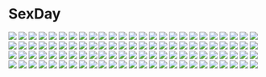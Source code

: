 # SexDay
![](https://konachan.com/image/57958e6368dbed9a7cc1a96b941f3117/Konachan.com%20-%2059970%20eureka%20eureka_seven.jpg)
![](https://konachan.com/image/78e4445eb77ce90a6957f9bee51c5862/Konachan.com%20-%2069737%20animal_ears%20foxgirl%20purple%20short_hair%20silhouette%20tail%20touhou%20yakumo_ran.jpg)
![](https://konachan.com/jpeg/4593928ed751bdf8950a72fe88468578/Konachan.com%20-%20167702%20ass%20black_hair%20blush%20brown_eyes%20censored%20fingering%20game_cg%20kneehighs%20panties%20panty_pull%20pussy%20pussy_juice%20ribbons%20skirt%20skyfish%20underwear%20yukie.jpg)
![](https://konachan.com/image/ea56072105975ff49d2f960f574653e2/Konachan.com%20-%2042340%20katana%20konpaku_youmu%20myon%20sword%20touhou%20weapon.jpg)
![](https://konachan.com/image/8933fdb26e076943983058873a5338cd/Konachan.com%20-%20174702%20ainili%20bikini%20brown_eyes%20brown_hair%20long_hair%20navel%20original%20ponytail%20swimsuit%20tree%20water.jpg)
![](https://konachan.com/image/fd365197e8a51669a8ca20d59ef8cda5/Konachan.com%20-%20270930%20android_18%20anus%20ass%20bed%20blonde_hair%20blue_eyes%20dragon_ball_z%20hoo_bamon%20jpeg_artifacts%20nopan%20pussy%20realistic%20short_hair%20uncensored.jpg)
![](https://konachan.com/jpeg/b21723514140389dd8a207ca11e0c213/Konachan.com%20-%20228024%20animal%20bicycle%20bird%20black_hair%20blush%20brown_hair%20long_hair%20male%20nineo%20original%20petals%20ribbons%20scenic%20school_uniform%20short_hair%20skirt%20waifu2x.jpg)
![](https://konachan.com/jpeg/6282d2ec8edb656c57019dc8ef6a9b76/Konachan.com%20-%20298170%20aqua_eyes%20ass%20barefoot%20blush%20braids%20brown_hair%20cropped%20long_hair%20naoto_%28tulip%29%20panties%20ponytail%20scan%20school_uniform%20skirt%20socks%20underwear%20upskirt.jpg)
![](https://konachan.com/jpeg/5fc97148758750af2b7645a3f0db4028/Konachan.com%20-%20131525%20game_cg%20green_eyes%20hat%20hatsuyuki_sakura%20hontani_kanae%20pantyhose%20saga_planets%20school_uniform%20shirokuma%20twintails%20white_hair.jpg)
![](https://konachan.com/jpeg/2ebf2a95107780c66e1d06bfbbf50cc2/Konachan.com%20-%20155905%20animal%20armor%20tetrapod.jpg)
![](https://konachan.com/jpeg/ec57231d285c41f3496b0066b00988b7/Konachan.com%20-%20163200%20ass%20bed%20blonde_hair%20blush%20bow%20long_hair%20mizusawa_mimori%20panties%20scan%20school_uniform%20skintight%20skirt%20striped_panties%20thighhighs%20twintails%20underwear.jpg)
![](https://konachan.com/image/84d2e7c5cbf846733c15ea08ec83977c/Konachan.com%20-%20149702%20beach%20bikini%20blush%20culture_japan%20glasses%20hoshikawa_kanata%20iizuki_tasuku%20navel%20swimsuit.jpg)
![](https://konachan.com/jpeg/06f6a54e864c469cfc588ccde3745b42/Konachan.com%20-%20299426%20animal_ears%20ass%20black_hair%20blue_eyes%20bra%20breasts%20cleavage%20foxgirl%20garter_belt%20gloves%20original%20painteen%20pink_eyes%20pink_hair%20tail%20thighhighs%20underwear.jpg)
![](https://konachan.com/jpeg/29cd618f4a376c110bcd7bc15314d483/Konachan.com%20-%20268291%20hatsune_miku%20long_hair%20tagme_%28artist%29%20twintails%20vocaloid.jpg)
![](https://konachan.com/image/18e030354de7fda8d70e8306fc0b876f/Konachan.com%20-%2050895%20clannad%20ibuki_fuuko%20sakagami_tomoyo.jpg)
![](https://konachan.com/image/99940b501b3f84d091a2fa64d505d0a7/Konachan.com%20-%20231813%202girls%20ass%20ass_grab%20blue_eyes%20blush%20breasts%20catgirl%20choker%20gloves%20long_hair%20navel%20nekopara%20nipples%20no_bra%20nopan%20ribbons%20sayori%20tail%20twintails.jpg)
![](https://konachan.com/image/c37aab84c898221376a028158ac2d8c6/Konachan.com%20-%2072435%20tagme.jpg)
![](https://konachan.com/jpeg/7bf3d152bc30b4c5edf7925300da5dee/Konachan.com%20-%20274903%20aqua_eyes%20black_hair%20brown_hair%20catgirl%20garter%20group%20gun%20hat%20headband%20long_hair%20pantyhose%20red_eyes%20shorts%20skirt%20stockings%20twintails%20weapon%20white_hair.jpg)
![](https://konachan.com/image/db22239606f8bc8d0c8286ebb0e58d1d/Konachan.com%20-%20200741%20alice_margatroid%20blonde_hair%20clouds%20dress%20green_eyes%20leaves%20ribbons%20short_hair%20sky%20summer_dress%20tagme_%28artist%29%20touhou%20tree%20water.jpg)
![](https://konachan.com/image/acaadebc6e66ef82878e6acf4e63dd80/Konachan.com%20-%20304316%20bigrbear%20breasts%20brown_hair%20censored%20food%20group%20male%20navel%20nipples%20nude%20original%20pointed_ears%20pussy%20topless.jpg)
![](https://konachan.com/jpeg/f9179cd75f201102aeaafb7dd5e5748b/Konachan.com%20-%20259393%20aqua_eyes%20azarashi_soft%20black_hair%20blush%20close%20game_cg%20gintaroh%20japanese_clothes%20long_hair%20night%20ponytail%20ribbons%20stars%20takanashi_shiori%20water.jpg)
![](https://konachan.com/image/593de93a5821304deba95084a3b3ba0b/Konachan.com%20-%2041489%20aisaka_taiga%20pink%20toradora.jpg)
![](https://konachan.com/image/e6b4f17901f662fc9d81bd2e9bb61864/Konachan.com%20-%2080058%20godees%20k-on%21%20manabe_nodoka%20monochrome.jpg)
![](https://konachan.com/image/035737bae6fefc94f6ffed5ab69af799/Konachan.com%20-%20129910%20ane_niku%20animal%20bird%20cage%20clouds%20flowers%20green_eyes%20green_hair%20hat%20hatsune_miku%20long_hair%20scenic%20vocaloid.jpg)
![](https://konachan.com/jpeg/f2b769d81dc6652514b2b49311abbb03/Konachan.com%20-%20304634%20ass%20bed%20black_hair%20blush%20cameltoe%20final_fantasy%20gloves%20long_hair%20panties%20red_eyes%20renzu_%28lens_02%29%20thighhighs%20tifa_lockhart%20underwear.jpg)
![](https://konachan.com/image/34af7c229973fea04fa5d2e534ea3141/Konachan.com%20-%2012055%20ninja%20sword%20tagme%20weapon.jpg)
![](https://konachan.com/jpeg/7bc36409213d949f6e89af417df20d1f/Konachan.com%20-%20283545%20anus%20ateoyh%20bed%20blush%20breasts%20girls_frontline%20gloves%20gray_hair%20green_eyes%20hat%20long_hair%20nipples%20nude%20pussy%20spread_legs%20tattoo%20thighhighs%20uncensored.jpg)
![](https://konachan.com/jpeg/630a4bce87651ee087396e6a62f2eb43/Konachan.com%20-%20263552%20aliasing%20aqua_eyes%20black_hair%20bow%20breasts%20kneehighs%20nikkunemu%20original%20panties%20school_uniform%20short_hair%20signed%20skirt%20skirt_lift%20underwear.jpg)
![](https://konachan.com/image/34489a78f31d047629673d3d7009ba99/Konachan.com%20-%2099940%202girls%20akemi_homura%20black_hair%20braids%20glasses%20hai_%28hai1001%29%20headband%20kaname_madoka%20mahou_shoujo_madoka_magica%20pink_hair%20shoujo_ai%20tears.jpg)
![](https://konachan.com/image/ea1ebf281cfe757a3a5221b51b6e8ce8/Konachan.com%20-%20152374%20animal_ears%20blonde_hair%20blue_eyes%20bunny_ears%20bunnygirl%20dress%20food%20ice_cream%20original%20ribbons%20short_hair%20stars%20thighhighs%20umi_no_mizu%20waitress.jpg)
![](https://konachan.com/image/cc670f275c0a6c609af341a3b89a88db/Konachan.com%20-%20198600%20bou_nin%20city%20original%20polychromatic%20scenic.jpg)
![](https://konachan.com/jpeg/2a7c7e8552be9e98bdfd30a2d92db636/Konachan.com%20-%20285972%20anthropomorphism%20bikini%20blonde_hair%20blue_eyes%20blush%20braids%20drink%20fan%20flowers%20food%20fruit%20girls_frontline%20gmkj%20long_hair%20swimsuit%20watermark%20wet%20wink.jpg)
![](https://konachan.com/jpeg/5fbae864a4efa7b651fab424fc628170/Konachan.com%20-%20202218%20ass%20black_hair%20blush%20gloves%20hoshisato_kana%20male%20panties%20panty_pull%20scan%20scarf%20shiranui_makoto%20suit%20thighhighs%20topless%20twintails%20underwear.jpg)
![](https://konachan.com/image/1fc82e170e19c2a9e4e368278670d494/Konachan.com%20-%2098423%20mahou_shoujo_madoka_magica%20milcho%20red_hair%20sakura_kyouko.jpg)
![](https://konachan.com/jpeg/ccbe16287f6835442d7af37a0a1d0647/Konachan.com%20-%20275029%20aqua_eyes%20flowers%20gloves%20japanese_clothes%20kanau_channel%20kimono%20loli%20natori_youkai%20necklace%20pink_hair%20short_hair%20water%20yumekawa_kanau.jpg)
![](https://konachan.com/jpeg/467e4dd370a9b083426b53c8e602b4c3/Konachan.com%20-%20280764%20breasts%20cleavage%20dress%20green_eyes%20green_hair%20hat%20kawashiro_nitori%20short_hair%20signed%20touhou%20water%20zhu_xiang.jpg)
![](https://konachan.com/jpeg/060ec258a5474bad07aae9efa4ce46dc/Konachan.com%20-%20191687%20akatsuki-works%20breast_grab%20game_cg%20hello_lady%21%20otonashi_saku%20saeki_hokuto.jpg)
![](https://konachan.com/jpeg/29a7f2ef1c90faf271b14e228987f959/Konachan.com%20-%20253056%20blush%20breasts%20fingering%20game_cg%20glasses%20inma%20long_hair%20nekohime%20nipples%20red_eyes%20sakura_gamer%20thighhighs%20uncensored%20white%20white_hair%20yuri.jpg)
![](https://konachan.com/image/2472c4a4554f8553936a2018fb76b23d/Konachan.com%20-%2036809%20shina_dark%20tagme%20yuri.jpg)
![](https://konachan.com/image/6f1ce03775dace12ba8350dd3d2f8686/Konachan.com%20-%20274748%20animal_ears%20ass%20blue_eyes%20blush%20bow%20breasts%20bunny_ears%20bunnygirl%20cleavage%20drink%20garter%20headband%20pantyhose%20purple_hair%20short_hair%20tail%20watermark.jpg)
![](https://konachan.com/jpeg/bacc86d873e0a47e758b63aec5f5e9ae/Konachan.com%20-%2016189%20fujioka_haruhi%20haninozuka_mitsukuni%20hitachiin_hikaru%20hitachiin_kaoru%20morinozuka_takashi%20ootori_kyoya%20ouran_koukou_host_club%20suou_tamaki.jpg)
![](https://konachan.com/image/bfd517a1f27862dde1b40bebadd92314/Konachan.com%20-%20277738%20aqua_eyes%20bath%20bathtub%20blonde_hair%20blush%20breasts%20fate_grand_order%20fate_%28series%29%20jeanne_d%27arc_%28fate%29%20long_hair%20navel%20panties%20throtem%20underwear.jpg)
![](https://konachan.com/jpeg/2bc22d85b79610ce786368d4f00ec177/Konachan.com%20-%20292406%202girls%20bicolored_eyes%20braids%20dress%20hat%20long_hair%20night%20onineko%20original%20short_hair%20sky%20stars%20twins%20white_hair.jpg)
![](https://konachan.com/image/2e3254d1fe7a8c74368ef22a558cce45/Konachan.com%20-%20227148%20ass%20ball%20bikini%20blush%20breasts%20building%20cleavage%20clouds%20computer%20dark_skin%20food%20group%20navel%20original%20ponytail%20pool%20sky%20swimsuit%20towel%20water%20wristwear.jpg)
![](https://konachan.com/jpeg/b6cfd337590b3205c5b1bc86c7c72e8a/Konachan.com%20-%20275563%20all_male%20animal_ears%20apt%20ass%20barefoot%20bike_shorts%20blonde_hair%20brown_eyes%20granblue_fantasy%20gray%20male%20short_hair%20shorts%20signed%20tail%20tears%20trap.jpg)
![](https://konachan.com/image/9217b6da5fca782318cc881c0a4d401f/Konachan.com%20-%206553%20cosplay%20hiiragi_tsukasa%20lucky_star%20suzumiya_haruhi_no_yuutsu%20witch.jpg)
![](https://konachan.com/image/924f4620474ba5fdcaacaa5690fbda4e/Konachan.com%20-%20114132%20aikawa_ayumu%20apron%20breasts%20cleavage%20eucliwood_hellscythe%20haruna_%28kore_wa_zombie_desu_ka%3F%29%20kore_wa_zombie_desu_ka%3F%20wink.jpg)
![](https://konachan.com/image/c3860d69632326fdde5ac0ba32a816f9/Konachan.com%20-%2083747%20wada_rco.jpg)
![](https://konachan.com/image/89e6021cd01f240b01f9e0aacdfb3843/Konachan.com%20-%20244091%20anthropomorphism%20black_hair%20breasts%20cleavage%20glasses%20gray_eyes%20japanese_clothes%20kantai_collection%20sblack%20short_hair%20skirt%20thighhighs.jpg)
![](https://konachan.com/image/3e6774c5c4aa9b2b19db49c4247ea247/Konachan.com%20-%20268364%20albedo%20black_hair%20breasts%20cleavage%20demon%20dress%20elbow_gloves%20gloves%20horns%20liang_xing%20long_hair%20overlord%20realistic%20watermark%20wings%20yellow_eyes.jpg)
![](https://konachan.com/jpeg/1d60e7a2de6bcd8df87afb45ee4a27bf/Konachan.com%20-%20272201%20ayame_%28sakura_magical_girls%29%20breast_hold%20breasts%20dark_skin%20game_cg%20gray_eyes%20nipples%20red_hair%20sakura_magical_girls%20wanaca%20winged_cloud.jpg)
![](https://konachan.com/jpeg/0748decab83dfca65478cf48e01c409f/Konachan.com%20-%20177878%20bed%20black_hair%20bra%20brown_eyes%20game_cg%20giga%20hoshimi_tsukuyo%20kiss_ato%20long_hair%20mikoto_akemi%20panties%20underwear.jpg)
![](https://konachan.com/jpeg/dbc92bfa9601c0e968d5ea573eca8d84/Konachan.com%20-%20295928%20applecaramel_%28acaramel%29%20blue_eyes%20blue_hair%20blush%20breasts%20bubbles%20cleavage%20close%20flowers%20rem_%28re%3Azero%29%20rose%20short_hair%20underwater%20water.jpg)
![](https://konachan.com/image/4a43610fc3eea9c3f328befdf6a94371/Konachan.com%20-%2016635%20autumn%20bunnygirl%20fujiwara_no_mokou%20group%20houraisan_kaguya%20inaba_tewi%20reisen_udongein_inaba%20touhou%20yagokoro_eirin%20yuuki_tatsuya.jpg)
![](https://konachan.com/image/8fc6b279703227605f926553b8c1223c/Konachan.com%20-%2035316%20asakura_naoko%20kono_aozora_ni_yakusoku_wo%20nekonyan%20sleeping.jpg)
![](https://konachan.com/image/731a1b66a12ed442197183afc443a48b/Konachan.com%20-%20257083%20anus%20azur_lane%20bell%20black_hair%20blush%20breasts%20censored%20christmas%20gradient%20long_hair%20navel%20nipples%20panties%20pubic_hair%20pussy%20topless%20underwear.jpg)
![](https://konachan.com/jpeg/251df30a5076750860dd1ecc777b72f4/Konachan.com%20-%20160645%20cage%20elisabeth_von_wettin%20feathers%20ido_e_itaru_mori_e_itaru_ido%20marchen%20sound_horizon%20tan_%28tangent%29%20tears.jpg)
![](https://konachan.com/image/a3fca6edf59c462068c10ef7c5bef673/Konachan.com%20-%20153125%20komeiji_koishi%20touhou%20yoshioka_yoshiko.jpg)
![](https://konachan.com/image/e1bba491aa3112bcdc08599f06168b92/Konachan.com%20-%2029153%20littlewitch%20oyari_ashito.jpg)
![](https://konachan.com/jpeg/ee9b68b36ff842982fcd20ea0d2a4b60/Konachan.com%20-%20242959%20apron%20black_hair%20bow%20breasts%20dress%20erondo%20game_cg%20headdress%20long_hair%20maid%20panties%20pink_eyes%20ribbons%20takeya_masami%20thighhighs%20twintails%20underwear.jpg)
![](https://konachan.com/image/c2bac0a40646bfe56d48fc78ed56b111/Konachan.com%20-%20185398%20animal%20bird%20black_hair%20blue_hair%20building%20city%20dress%20green_eyes%20kagenui_yozuru%20loli%20monogatari_%28series%29%20nisemonogatari%20ononoki_yotsugi%20stagain.jpg)
![](https://konachan.com/image/1ce1379792024b06266ca451e834af2a/Konachan.com%20-%20258970%20dark%20night%20nobody%20original%20realistic%20scenic%20yagami_kentou.jpg)
![](https://konachan.com/jpeg/0e609df9680c8639f50e99459033285f/Konachan.com%20-%20238420%20animal_ears%20blush%20bow%20breasts%20catgirl%20dress%20hiten_goane_ryu%20long_hair%20maid%20nipples%20panty_pull%20ribbons%20twintails%20water.jpg)
![](https://konachan.com/jpeg/07d2a5e6dcb3e2c971ea5ab245e15b85/Konachan.com%20-%20300891%20hololive%20joeychen%20natsuiro_matsuri%20pantyhose%20signed%20valentine.jpg)
![](https://konachan.com/jpeg/cb5c223c0363c2b6bded65b0e9f7764e/Konachan.com%20-%20282138%202girls%20aliasing%20aqua_eyes%20brown_hair%20gradient%20hinata_tino%20long_hair%20original%20pink_hair%20ribbons%20short_hair%20signed%20tie%20twintails%20wink.jpg)
![](https://konachan.com/image/2fc7e09911c73e97d29b1cc831a4ee4f/Konachan.com%20-%20257785%20bow%20brown_eyes%20brown_hair%20clouds%20hakurei_reimu%20japanese_clothes%20leaves%20long_hair%20miko%20ofuda%20ribbons%20rokusai%20sky%20touhou%20water.jpg)
![](https://konachan.com/image/ae1dc20061f69d6c0fea98d7c4c2d972/Konachan.com%20-%20296294%20chain%20enkidu%20fate_grand_order%20fate_%28series%29%20green_hair%20ita_%28itta%29%20jpeg_artifacts%20long_hair%20red_eyes.jpg)
![](https://konachan.com/image/25400d02395ee2341b1b1ec7a3e18d07/Konachan.com%20-%20196535%20apple%20bloomers%20book%20doll%20dress%20drink%20food%20fruit%20glasses%20hat%20instrument%20katana%20knife%20mask%20necklace%20skull%20sword%20touhou%20violin%20weapon%20witch%20witch_hat.jpg)
![](https://konachan.com/jpeg/fd05ca7d2e9e5622ef9f6135d5146cb7/Konachan.com%20-%20276252%20azur_lane%20bikini_top%20breast_hold%20breasts%20choker%20navel%20nipples%20orange_eyes%20pussy%20swimsuit%20third-party_edit%20tofuubear%20twintails%20uncensored%20white.jpg)
![](https://konachan.com/jpeg/8e55858740eacfcc11630f4f6546e045/Konachan.com%20-%20255214%20aoi_tori%20blood%20brown_hair%20game_cg%20koku%20long_hair%20purple_software%20red_eyes%20umino_akari%20vampire%20wings.jpg)
![](https://konachan.com/image/39b48d5781f49f2ec153be92edf56918/Konachan.com%20-%20152377%20bow%20clouds%20dragon%20dress%20gray_hair%20hat%20long_hair%20original%20red_eyes%20sky%20thighhighs%20witch%20yuku_%28kiollion%29.jpg)
![](https://konachan.com/image/2aff763958d17c093669d86b6eff0a5c/Konachan.com%20-%20200358%20building%20headband%20katana%20konpaku_youmu%20myon%20saigyouji_yuyuko%20scarf%20skirt%20snow%20sword%20touhou%20water%20weapon%20winter%20yamu_%28artist%29.jpg)
![](https://konachan.com/image/c95e462350705738535b74270df13504/Konachan.com%20-%20129206%20mahou_shoujo_madoka_magica%20miki_sayaka%20sakura_kyouko.jpg)
![](https://konachan.com/jpeg/94710c7d87e697421419d55648a67964/Konachan.com%20-%20255174%20cameltoe%20choker%20dress%20long_hair%20navel%20nepgear%20open_shirt%20panties%20purple_eyes%20purple_hair%20school_uniform%20tagme_%28artist%29%20thighhighs%20underwear.jpg)
![](https://konachan.com/image/f1266634102b92b1346426ad03e35a6e/Konachan.com%20-%20184411%20group%20instrument%20kirisame_marisa%20lunasa_prismriver%20lyrica_prismriver%20magic%20merlin_prismriver%20samizuban%20tagme%20touhou%20witch.jpg)
![](https://konachan.com/image/f382591db9e8dc78810e57319198597f/Konachan.com%20-%20116929%20blue_eyes%20bondage%20breasts%20brown_hair%20hamashima_shigeo%20hanamadoka_shino%20japanese_clothes%20nipples%20no_bra%20nopan%20pochi_to_goshujin-sama%20skyfish%20wet.jpg)
![](https://konachan.com/image/60c961baf88a7e3a582a39ddb7420e53/Konachan.com%20-%20287845%20bikini%20blonde_hair%20blue_eyes%20blush%20braids%20choker%20fate_grand_order%20fate_%28series%29%20gray_hair%20long_hair%20navel%20ponytail%20swimsuit%20tagme_%28artist%29%20yellow_eyes.jpg)
![](https://konachan.com/jpeg/eb8d8998375019aeed04e2ae913c00b1/Konachan.com%20-%2030986%20nakahara_komugi%20nurse_witch_komugi-chan%20poyoyon_rokku%20purple.jpg)
![](https://konachan.com/image/2a932fd3782b2477bebe0e49e3b00aa6/Konachan.com%20-%20293532%20beach%20breasts%20fubuki_%28onepunch_man%29%20green_eyes%20green_hair%20kidmo%20nipples%20nude%20onepunch_man%20pussy%20realistic%20short_hair%20spread_legs%20uncensored%20water.jpg)
![](https://konachan.com/image/e2d0bc3592a5014dc669979f0116f9d9/Konachan.com%20-%2066574%20afro_samurai.jpg)
![](https://konachan.com/jpeg/edd4e6ee387caff269807bc6ea528a28/Konachan.com%20-%20246530%20blonde_hair%20blue_eyes%20blush%20breasts%20game_cg%20long_hair%20nipples%20penis%20pussy%20sex%20uncensored%20wanaca%20winged_cloud.jpg)
![](https://konachan.com/jpeg/6421d324e9bae1540acdc349177b139e/Konachan.com%20-%20182849%20astralair_no_shiroki_towa%20favorite%20game_cg%20hat%20japanese_clothes%20loli%20miko%20shida_kazuhiro%20yuuki_%28astralair_no_shiroki_towa%29.jpg)
![](https://konachan.com/image/118cf2b486174df6c8c29bebf8418357/Konachan.com%20-%2018347%20all_male%20himura_kenshin%20male%20moon%20night%20reflection%20rurouni_kenshin%20scar%20sword%20weapon.jpg)
![](https://konachan.com/image/c7beb519912a4f165d34208085304b01/Konachan.com%20-%2063790%20blush%20favorite%20game_cg%20hoshizora_no_memoria%20long_hair%20mare_s_ephemeral%20nipples%20nude%20shida_kazuhiro%20white_hair%20yellow_eyes.jpg)
![](https://konachan.com/jpeg/af15034141bce99f356c50ddd9a8e5a9/Konachan.com%20-%20241825%20bikini%20blonde_hair%20breasts%20headphones%20kamiyama_aya%20necklace%20short_hair%20super_pochaco%20super_sonico%20swimsuit%20yellow_eyes.jpg)
![](https://konachan.com/jpeg/b145c01d08e73f1968803f6a8fd92fa3/Konachan.com%20-%2046619%20bokutachi_no_paradox%20kirishima_haruna%20ohara_tometa%20qp%3Aflapper%20sakura_koharu%20takasaki_aoba.jpg)
![](https://konachan.com/image/887e2f262e767d90343250b78b7fe919/Konachan.com%20-%207039%20gagraphic%20logo%20male%20malino%20watermark.jpg)
![](https://konachan.com/jpeg/50725698e50b9d814b5454f43426f69c/Konachan.com%20-%20152092%20bow%20game_cg%20glasses%20ishida_mitsunari%20sengoku_hime%20short_hair.jpg)
![](https://konachan.com/image/bb94e921a3a319d59664246f21dd78d4/Konachan.com%20-%2050555%20k-on%21.jpg)
![](https://konachan.com/jpeg/b84febaa2173634cecf6def3373ddb35/Konachan.com%20-%20151636%20blush%20book%20brown_hair%20cameltoe%20fingering%20game_cg%20masturbation%20orange_eyes%20panties%20short_hair%20skirt%20skirt_lift%20socks%20swimsuit%20tanuki_soft%20underwear.jpg)
![](https://konachan.com/image/0de54dec58423a6e4c92fe8bbc1aa21d/Konachan.com%20-%2066643%20japanese_clothes%20miko%20tagme.jpg)
![](https://konachan.com/image/010694a823cbe40b05d70f95690581fc/Konachan.com%20-%20306256%20blonde_hair%20couch%20dress%20loli%20long_hair%20nipples%20ogami_kazuki%20original%20panties%20pantyhose%20pointed_ears%20skirt_lift%20sleeping%20underwear.jpg)
![](https://konachan.com/image/1218dc3bc4e32efea915d3b8e9bb190a/Konachan.com%20-%2050575%20armor%20bandage%20berserk%20black_hair%20gloves%20guts%20short_hair%20snow%20sword%20weapon%20winter%20zodd.jpg)
![](https://konachan.com/image/690f998e9b7b1ae9f8c3c81c58badb8b/Konachan.com%20-%20256062%20ass%20breasts%20chibi%20clouds%20drink%20flowers%20food%20fruit%20pink_hair%20rainbow%20saber%20saber_alter%20short_hair%20sky%20sunset%20watermark%20wristwear%20yellow_eyes.jpg)
![](https://konachan.com/jpeg/cdedea7f7908a616830598d8a553bb75/Konachan.com%20-%2080545%20bra%20breasts%20clear%20cleavage%20mitha%20panties%20thighhighs%20tsukimura_miki%20underwear%20undressing.jpg)
![](https://konachan.com/image/f43a379f209d29ca5e92ad1e0b95f98a/Konachan.com%20-%2090978%20blue_eyes%20erect_nipples%20fantasy_earth_zero%20green_hair%20long_hair%20no_bra%20skirt%20toshi_makoto.jpg)
![](https://konachan.com/jpeg/f088b4b3b91b4e0de5beecd6a2d89b7d/Konachan.com%20-%20236411%20blush%20brown_hair%20close%20cropped%20ezoshika%20long_hair%20original%20purple_eyes%20scarf%20school_uniform%20valentine.jpg)
![](https://konachan.com/image/2af09df14866a88958df97f36ca98fe0/Konachan.com%20-%2039297%20code_geass%20kallen_stadtfeld.jpg)
![](https://konachan.com/image/d133934e29a3aaef1e36b20ff523e3cb/Konachan.com%20-%2076994%20dress%20gayprince%20gray_hair%20hat%20red_eyes%20remilia_scarlet%20ribbons%20short_hair%20touhou%20vampire%20weapon%20wings.jpg)
![](https://konachan.com/jpeg/bca946ed8fe9faac27fa417476fab92c/Konachan.com%20-%20249204%20animal%20aqua_eyes%20aqua_hair%20bird%20hatsune_miku%20long_hair%20mimengfeixue%20school_uniform%20silhouette%20skirt%20twintails%20vocaloid.jpg)
